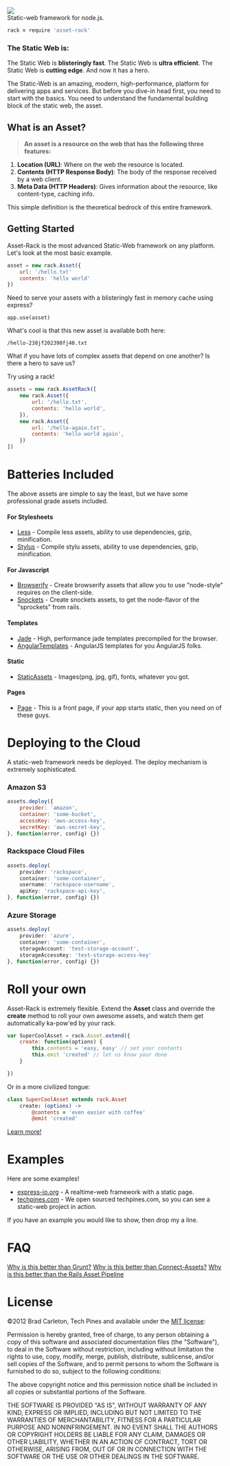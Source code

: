 
<img src="https://s3.amazonaws.com/temp.techpines.com/asset-rack-white.png">
<br>
Static-web framework for node.js.

```coffeescript
rack = require 'asset-rack'
```
### The Static Web is:

The Static Web is __blisteringly fast__.  The Static Web is  __ultra efficient__.  The Static Web is __cutting edge__.  And now it has a hero.

The Static-Web is an amazing, modern, high-performance, platform for delivering apps and services.  But before you dive-in head first, you need to start with the basics.  You need to understand the fundamental building block of the static web, the asset.

## What is an Asset?

> __An asset is a resource on the web that has the following three features:__

1. __Location (URL)__: Where on the web the resource is located.
2. __Contents (HTTP Response Body)__: The body of the response received by a web client.
3. __Meta Data (HTTP Headers)__: Gives information about the resource, like content-type, caching info.

This simple definition is the theoretical bedrock of this entire framework.

## Getting Started

Asset-Rack is the most advanced Static-Web framework on any platform. Let's look at the most basic example.

```js
asset = new rack.Asset({
    url: '/hello.txt'
    contents: 'hello world'
})
```

Need to serve your assets with a blisteringly fast in memory cache using express?

```
app.use(asset)
```

What's cool is that this new asset is available both here:

```
/hello-238jf202390fj40.txt
```

What if you have lots of complex assets that depend on one another?  Is there a hero to save us?

Try using a rack!

```js
assets = new rack.AssetRack([
    new rack.Asset({
        url: '/hello.txt',
        contents: 'hello world',
    }),
    new rack.Asset({
        url: '/hello-again.txt',
        contents: 'hello world again',
    })
])
```

# Batteries Included

The above assets are simple to say the least, but we have some professional grade assets included.

#### For Stylesheets
* [Less]() - Compile less assets, ability to use dependencies, gzip, minification.
* [Stylus]() - Compile stylu assets, ability to use dependencies, gzip, minification.

#### For Javascript
* [Browserify]() - Create browserify assets that allow you to use "node-style" requires on the client-side.
* [Snockets]() - Create snockets assets, to get the node-flavor of the "sprockets" from rails.

#### Templates
* [Jade]() - High, performance jade templates precompiled for the browser.
* [AngularTemplates]() - AngularJS templates for you AngularJS folks.

#### Static
* [StaticAssets]() - Images(png, jpg, gif), fonts, whatever you got.

#### Pages
* [Page]() - This is a front page, if your app starts static, then you need on of these guys.

# Deploying to the Cloud
A static-web framework needs be deployed.  The deploy mechanism is extremely sophisticated.

### Amazon S3

```js
assets.deploy({
    provider: 'amazon',
    container: 'some-bucket',
    accessKey: 'aws-access-key',
    secretKey: 'aws-secret-key',
}, function(error, config) {})
```

### Rackspace Cloud Files
```js
assets.deploy(
    provider: 'rackspace',
    container: 'some-container',
    username: 'rackspace-username',
    apiKey: 'rackspace-api-key',
}, function(error, config) {})
```

### Azure Storage
```js
assets.deploy(
    provider: 'azure',
    container: 'some-container',
    storageAccount: 'test-storage-account',
    storageAccessKey: 'test-storage-access-key'
}, function(error, config) {})
```


# Roll your own

Asset-Rack is extremely flexible.  Extend the __Asset__ class and override the __create__ method to roll your own awesome assets, and watch them get automatically ka-pow'ed by your rack.

```js
var SuperCoolAsset = rack.Asset.extend({
    create: function(options) {
        this.contents = 'easy, easy' // set your contents
        this.emit 'created' // let us know your done
    }

})
```
Or in a  more civilized tongue:

```coffee
class SuperCoolAsset extends rack.Asset
    create: (options) ->
        @contents = 'even easier with coffee'
        @emit 'created'
```

[Learn more!]()

# Examples

Here are some examples!


* [express-io.org]() - A realtime-web framework with a static page.
* [techpines.com](https://github.com/techpines/techpines.com) - We open sourced techpines.com, so you can see a static-web project in action.

If you have an example you would like to show, then drop my a line. 

# FAQ

[Why is this better than Grunt?]()
[Why is this better than Connect-Assets?]()
[Why is this better than the Rails Asset Pipeline]()

# License

©2012 Brad Carleton, Tech Pines and available under the [MIT license](http://www.opensource.org/licenses/mit-license.php):

Permission is hereby granted, free of charge, to any person obtaining a copy of this software and associated documentation files (the "Software"), to deal in the Software without restriction, including without limitation the rights to use, copy, modify, merge, publish, distribute, sublicense, and/or sell copies of the Software, and to permit persons to whom the Software is furnished to do so, subject to the following conditions:

The above copyright notice and this permission notice shall be included in all copies or substantial portions of the Software.

THE SOFTWARE IS PROVIDED "AS IS", WITHOUT WARRANTY OF ANY KIND, EXPRESS OR IMPLIED, INCLUDING BUT NOT LIMITED TO THE WARRANTIES OF MERCHANTABILITY, FITNESS FOR A PARTICULAR PURPOSE AND NONINFRINGEMENT. IN NO EVENT SHALL THE AUTHORS OR COPYRIGHT HOLDERS BE LIABLE FOR ANY CLAIM, DAMAGES OR OTHER LIABILITY, WHETHER IN AN ACTION OF CONTRACT, TORT OR OTHERWISE, ARISING FROM, OUT OF OR IN CONNECTION WITH THE SOFTWARE OR THE USE OR OTHER DEALINGS IN THE SOFTWARE.
